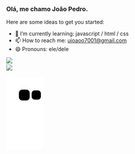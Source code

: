 ### Olá, me chamo João Pedro.

Here are some ideas to get you started:

- 🌱 I’m currently learning: javascript / html / css
- 📫 How to reach me: ujoaoo7001@gmail.com
- 😄 Pronouns: ele/dele


<div>
  <a href="https://https://github.com/Joao7001">
  <img height="180em" src="https://github-readme-stats.vercel.app/api?username=Joao7001&show_icons=true&theme=radical&include_all_commits=true&count_private=true"/>
</div>

 
 <div>
<a href="https://www.linkedin.com/in/joão-pedro-alves-77198319a" target="_blank"><img src="https://img.shields.io/badge/-LinkedIn-%230077B5?style=for-the-badge&logo=linkedin&logoColor=white" target="_blank"></a> 
 
  ![Snake animation](https://github.com/rafaballerini/rafaballerini/blob/output/github-contribution-grid-snake.svg)
</div>

